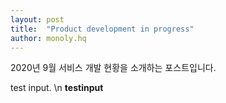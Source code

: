 ```yaml
---
layout: post
title:  "Product development in progress"
author: monoly.hq
---
```

2020년 9월 서비스 개발 현황을 소개하는 포스트입니다.

test input. \n __testinput__

